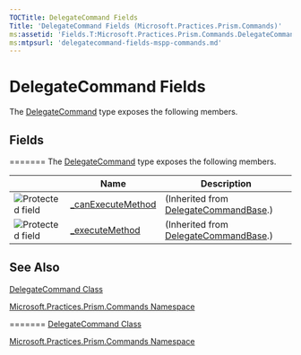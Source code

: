 ```yaml
---
TOCTitle: DelegateCommand Fields
Title: 'DelegateCommand Fields (Microsoft.Practices.Prism.Commands)'
ms:assetid: 'Fields.T:Microsoft.Practices.Prism.Commands.DelegateCommand'
ms:mtpsurl: 'delegatecommand-fields-mspp-commands.md'
---
```


# DelegateCommand Fields

The [DelegateCommand](https://msdn.microsoft.com/library/microsoft.practices.prism.commands.delegatecommand) type exposes the following members.

## Fields
=======
The [DelegateCommand](https://msdn.microsoft.com/library/microsoft.practices.prism.commands.delegatecommand) type exposes the following members.

|                                                                                                | Name                                                                                                                        | Description                                                                                                                  |
|------------------------------------------------------------------------------------------------|-----------------------------------------------------------------------------------------------------------------------------|------------------------------------------------------------------------------------------------------------------------------|
| ![](https://msdn.microsoft.com/en-us/Dn736109.protfield(en-us,PandP.50).gif "Protected field") | [\_canExecuteMethod](https://msdn.microsoft.com/library/microsoft.practices.prism.commands.delegatecommandbase._canexecutemethod) | (Inherited from [DelegateCommandBase](https://msdn.microsoft.com/library/microsoft.practices.prism.commands.delegatecommandbase).) |
| ![](https://msdn.microsoft.com/en-us/Dn736109.protfield(en-us,PandP.50).gif "Protected field") | [\_executeMethod](https://msdn.microsoft.com/library/microsoft.practices.prism.commands.delegatecommandbase._executemethod)       | (Inherited from [DelegateCommandBase](https://msdn.microsoft.com/library/microsoft.practices.prism.commands.delegatecommandbase).) |

## See Also

[DelegateCommand Class](https://msdn.microsoft.com/library/microsoft.practices.prism.commands.delegatecommand)

[Microsoft.Practices.Prism.Commands Namespace](https://msdn.microsoft.com/library/microsoft.practices.prism.commands)

=======
[DelegateCommand Class](https://msdn.microsoft.com/library/microsoft.practices.prism.commands.delegatecommand)

[Microsoft.Practices.Prism.Commands Namespace](https://msdn.microsoft.com/library/microsoft.practices.prism.commands)
